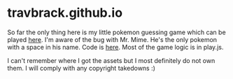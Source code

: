 # travbrack.github.io

So far the only thing here is my little pokemon guessing game which can be played [here](https://travbrack.github.io/whodatpokemon_states/public/index.html). I'm aware of the bug with Mr. Mime. He's the only pokemon with a space in his name. Code is [here](./whodatpokemon_states/public/). Most of the game logic is in play.js.

I can't remember where I got the assets but I most definitely do not own them. I will comply with any copyright takedowns :)
